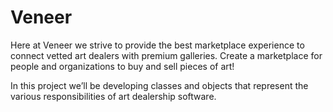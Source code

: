 # Veneer

Here at Veneer we strive to provide the best marketplace experience to connect vetted art dealers with premium galleries. Create a marketplace for people and organizations to buy and sell pieces of art!

In this project we’ll be developing classes and objects that represent the various responsibilities of art dealership software.
